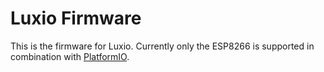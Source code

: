 # Luxio Firmware

This is the firmware for Luxio. Currently only the ESP8266 is supported in combination with [PlatformIO](https://platformio.org).